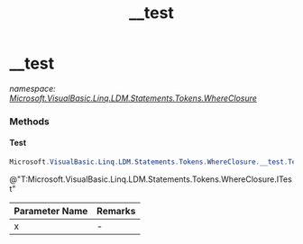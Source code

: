 ﻿---
title: __test
---

# __test
_namespace: [Microsoft.VisualBasic.Linq.LDM.Statements.Tokens.WhereClosure](N-Microsoft.VisualBasic.Linq.LDM.Statements.Tokens.WhereClosure.html)_





### Methods

#### Test
```csharp
Microsoft.VisualBasic.Linq.LDM.Statements.Tokens.WhereClosure.__test.Test(System.Object)
```
@"T:Microsoft.VisualBasic.Linq.LDM.Statements.Tokens.WhereClosure.ITest"

|Parameter Name|Remarks|
|--------------|-------|
|x|-|




